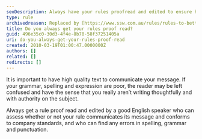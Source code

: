 ```yaml
---
seoDescription: Always have your rules proofread and edited to ensure high-quality text that effectively communicates its message and adheres to company standards.
type: rule
archivedreason: Replaced by [https://www.ssw.com.au/rules/rules-to-better-technical-documentation](/rules/rules-to-better-technical-documentation)
title: Do you always get your rules proof read?
guid: 496e35c0-30d3-4f4e-8b70-58f37251405a
uri: do-you-always-get-your-rules-proof-read
created: 2010-03-19T01:00:47.0000000Z
authors: []
related: []
redirects: []
---
```


It is important to have high quality text to communicate your message. If your grammar, spelling and expression are poor, the reader may be left confused and have the sense that you really aren’t writing thoughtfully and with authority on the subject.

<!--endintro-->

Always get a rule proof read and edited by a good English speaker who can assess whether or not your rule communicates its message and&#160;conforms to company standards, and who can find any errors in spelling, grammar and punctuation.
